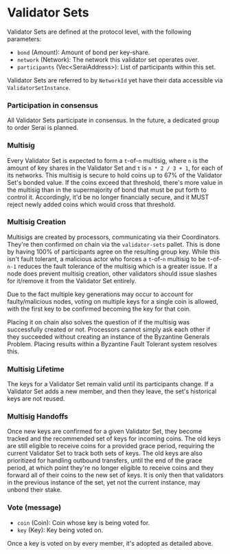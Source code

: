 # Validator Sets

Validator Sets are defined at the protocol level, with the following parameters:

  - `bond`         (Amount):             Amount of bond per key-share.
  - `network`      (Network):            The network this validator set operates
                                         over.
  - `participants` (Vec\<SeraiAddress>): List of participants within this set.

Validator Sets are referred to by `NetworkId` yet have their data accessible via
`ValidatorSetInstance`.

### Participation in consensus

All Validator Sets participate in consensus. In the future, a dedicated group
to order Serai is planned.

### Multisig

Every Validator Set is expected to form a `t`-of-`n` multisig, where `n` is the
amount of key shares in the Validator Set and `t` is `n * 2 / 3 + 1`, for each
of its networks. This multisig is secure to hold coins up to 67% of the
Validator Set's bonded value. If the coins exceed that threshold, there's more
value in the multisig than in the supermajority of bond that must be put forth
to control it. Accordingly, it'd be no longer financially secure, and it MUST
reject newly added coins which would cross that threshold.

### Multisig Creation

Multisigs are created by processors, communicating via their Coordinators.
They're then confirmed on chain via the `validator-sets` pallet. This is done by
having 100% of participants agree on the resulting group key. While this isn't
fault tolerant, a malicious actor who forces a `t`-of-`n` multisig to be
`t`-of-`n-1` reduces the fault tolerance of the multisig which is a greater
issue. If a node does prevent multisig creation, other validators should issue
slashes for it/remove it from the Validator Set entirely.

Due to the fact multiple key generations may occur to account for
faulty/malicious nodes, voting on multiple keys for a single coin is allowed,
with the first key to be confirmed becoming the key for that coin.

Placing it on chain also solves the question of if the multisig was successfully
created or not. Processors cannot simply ask each other if they succeeded
without creating an instance of the Byzantine Generals Problem. Placing results
within a Byzantine Fault Tolerant system resolves this.

### Multisig Lifetime

The keys for a Validator Set remain valid until its participants change. If a
Validator Set adds a new member, and then they leave, the set's historical keys
are not reused.

### Multisig Handoffs

Once new keys are confirmed for a given Validator Set, they become tracked and
the recommended set of keys for incoming coins. The old keys are still eligible
to receive coins for a provided grace period, requiring the current Validator
Set to track both sets of keys. The old keys are also prioritized for handling
outbound transfers, until the end of the grace period, at which point they're
no longer eligible to receive coins and they forward all of their coins to the
new set of keys. It is only then that validators in the previous instance of the
set, yet not the current instance, may unbond their stake.

### Vote (message)

  - `coin` (Coin): Coin whose key is being voted for.
  - `key`  (Key):  Key being voted on.

Once a key is voted on by every member, it's adopted as detailed above.
